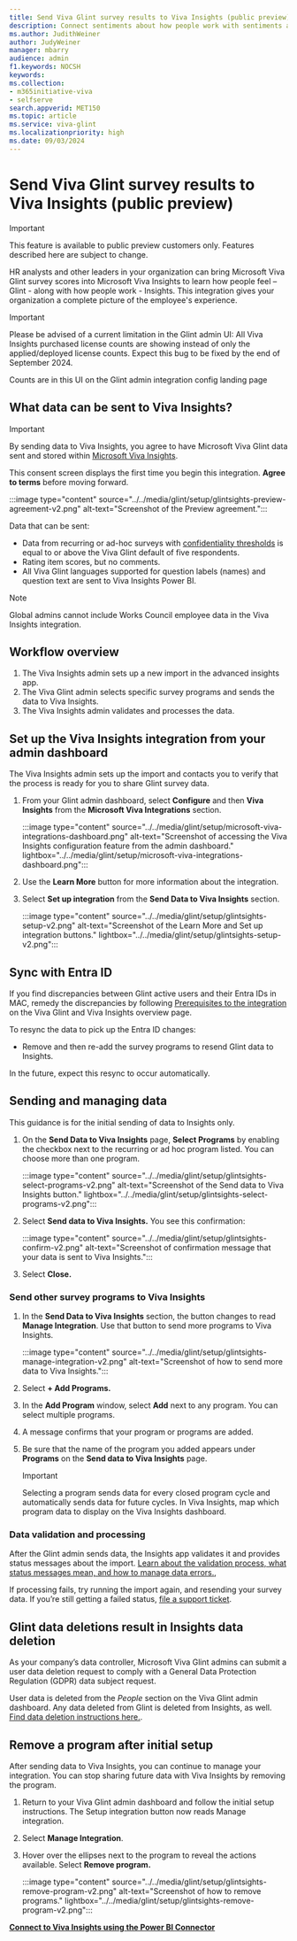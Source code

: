 ```yaml
---
title: Send Viva Glint survey results to Viva Insights (public preview)
description: Connect sentiments about how people work with sentiments about how people feel by sending Viva Glint survey feedback to Viva Insights Power BI.
ms.author: JudithWeiner
author: JudyWeiner
manager: mbarry
audience: admin
f1.keywords: NOCSH
keywords: 
ms.collection:  
- m365initiative-viva
- selfserve 
search.appverid: MET150 
ms.topic: article
ms.service: viva-glint
ms.localizationpriority: high
ms.date: 09/03/2024
---
```


# Send Viva Glint survey results to Viva Insights (public preview)

>[!IMPORTANT]
> This feature is available to public preview customers only. Features described here are subject to change.

HR analysts and other leaders in your organization can bring Microsoft Viva Glint survey scores into Microsoft Viva Insights to learn how people feel – Glint - along with how people work - Insights.  This integration gives your organization a complete picture of the employee's experience.

>[!IMPORTANT]
>Please be advised of a current limitation in the Glint admin UI: All Viva Insights purchased license counts are showing instead of only the applied/deployed license counts. Expect this bug to be fixed by the end of September 2024.  

Counts are in this UI on the Glint admin integration config landing page

## What data can be sent to Viva Insights?

>[!IMPORTANT]
>By sending data to Viva Insights, you agree to have Microsoft Viva Glint data sent and stored within [Microsoft Viva Insights](/../viva/insights/introduction).

This consent screen displays the first time you begin this integration. **Agree to terms** before moving forward.

:::image type="content" source="../../media/glint/setup/glintsights-preview-agreement-v2.png" alt-text="Screenshot of the Preview agreement.":::

Data that can be sent:
- Data from recurring or ad-hoc surveys with [confidentiality thresholds](https://go.microsoft.com/fwlink/?linkid=2275271) is equal to or above the Viva Glint default of five respondents.
- Rating item scores, but no comments.
- All Viva Glint languages supported for question labels (names) and question text are sent to Viva Insights Power BI.

> [!NOTE]
> Global admins cannot include Works Council employee data in the Viva Insights integration.  

## Workflow overview 

1. The Viva Insights admin sets up a new import in the advanced insights app. 
1. The Viva Glint admin selects specific survey programs and sends the data to Viva Insights. 
1. The Viva Insights admin validates and processes the data. 

## Set up the Viva Insights integration from your admin dashboard

The Viva Insights admin sets up the import and contacts you to verify that the process is ready for you to share Glint survey data.

1. From your Glint admin dashboard, select **Configure** and then **Viva Insights** from the **Microsoft Viva Integrations** section.

   :::image type="content" source="../../media/glint/setup/microsoft-viva-integrations-dashboard.png" alt-text="Screenshot of accessing the Viva Insights configuration feature from the admin dashboard." lightbox="../../media/glint/setup/microsoft-viva-integrations-dashboard.png":::

2. Use the **Learn More** button for more information about the integration.

3. Select **Set up integration** from the **Send Data to Viva Insights** section.

   :::image type="content" source="../../media/glint/setup/glintsights-setup-v2.png" alt-text="Screenshot of the Learn More and Set up integration buttons." lightbox="../../media/glint/setup/glintsights-setup-v2.png":::
   
## Sync with Entra ID

If you find discrepancies between Glint active users and their Entra IDs in MAC, remedy the discrepancies by following [Prerequisites to the integration](https://go.microsoft.com/fwlink/?linkid=2280859#prerequisites-to-the-integration) on the Viva Glint and Viva Insights overview page. 

To resync the data to pick up the Entra ID changes: 
 - Remove and then re-add the survey programs to resend Glint data to Insights. 

In the future, expect this resync to occur automatically. 

## Sending and managing data

This guidance is for the initial sending of data to Insights only.

1. On the **Send Data to Viva Insights** page, **Select Programs** by enabling the checkbox next to the recurring or ad hoc program listed. You can choose more than one program.

   :::image type="content" source="../../media/glint/setup/glintsights-select-programs-v2.png" alt-text="Screenshot of the Send data to Viva Insights button." lightbox="../../media/glint/setup/glintsights-select-programs-v2.png":::

2. Select **Send data to Viva Insights.** You see this confirmation:

   :::image type="content" source="../../media/glint/setup/glintsights-confirm-v2.png" alt-text="Screenshot of confirmation message that your data is sent to Viva Insights.":::

4. Select **Close.**

### Send other survey programs to Viva Insights

1. In the **Send Data to Viva Insights** section, the button changes to read **Manage Integration**. Use that button to send more programs to Viva Insights.

   :::image type="content" source="../../media/glint/setup/glintsights-manage-integration-v2.png" alt-text="Screenshot of how to send more data to Viva Insights.":::

2. Select **+ Add Programs.**

3. In the **Add Program** window, select **Add** next to any program. You can select multiple programs.

4. A message confirms that your program or programs are added. 

5. Be sure that the name of the program you added appears under **Programs** on the **Send data to Viva Insights** page.
   
   > [!IMPORTANT]
   > Selecting a program sends data for every closed program cycle and automatically sends data for future cycles. In Viva Insights, map which program data to display on the Viva Insights dashboard.

### Data validation and processing

After the Glint admin sends data, the Insights app validates it and provides status messages about the import. [Learn about the validation process, what status messages mean, and how to manage data errors.](https://go.microsoft.com/fwlink/?linkid=2271038), 

If processing fails, try running the import again, and resending your survey data. If you’re still getting a failed status, [file a support ticket](/../../microsoft-365/admin/get-help-support).

## Glint data deletions result in Insights data deletion

As your company’s data controller, Microsoft Viva Glint admins can submit a user data deletion request to comply with a General Data Protection Regulation (GDPR) data subject request. 

User data is deleted from the *People* section on the Viva Glint admin dashboard. Any data deleted from Glint is deleted from Insights, as well. [Find data deletion instructions here.](https://go.microsoft.com/fwlink/?linkid=2236554).

## Remove a program after initial setup

After sending data to Viva Insights, you can continue to manage your integration. You can stop sharing future data with Viva Insights by removing the program. 

1. Return to your Viva Glint admin dashboard and follow the initial setup instructions. The Setup integration button now reads Manage integration.

1. Select **Manage Integration**.

1. Hover over the ellipses next to the program to reveal the actions available. Select **Remove program.**

   :::image type="content" source="../../media/glint/setup/glintsights-remove-program-v2.png" alt-text="Screenshot of how to remove programs." lightbox="../../media/glint/setup/glintsights-remove-program-v2.png":::


[**Connect to Viva Insights using the Power BI Connector**](/../viva/insights/advanced/analyst/power-bi-connector)
